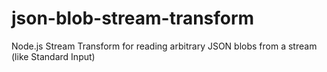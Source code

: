 # json-blob-stream-transform
Node.js Stream Transform for reading arbitrary JSON blobs from a stream (like Standard Input)
